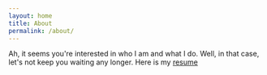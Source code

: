 ```yaml
---
layout: home
title: About
permalink: /about/
---
```


Ah, it seems you're interested in who I am and what I do. Well, in that case, let's not keep you waiting any longer. Here is my [resume][1]

[1]: {{site.url}}/assets/01-Anirudh_Duggal_SWE.pdf
